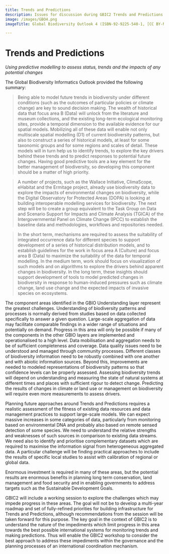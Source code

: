 ```yaml
---
title: Trends and Predictions
description: Issues for discussion during GBIC2 Trends and Predictions breakout
image: /images/GBO4.png
imageTitle: Global Biodiversity Outlook 4 (ISBN-92-9225-540-1, [CC BY-NC](http://creativecommons.org/licenses/by-nc/3.0/) CBD Secretariat)

---
```

# Trends and Predictions

_Using predictive modelling to assess status, trends and the impacts of any potential changes_

The Global Biodiversity Informatics Outlook provided the following summary:

> Being able to model future trends in biodiversity under different conditions (such as the outcomes of particular policies or
climate change) are key to sound decision making. The wealth of historical data that focus area B (Data) will unlock from the literature
and museum collections, and the existing long-term ecological monitoring sites, provide a temporal dimension to the available evidence for our spatial models. Mobilizing all of these data will enable not only multiscale spatial modelling (D1) of current
biodiversity patterns, but also to construct a series of historical models, at least for some taxonomic groups and for some regions
and scales of detail. These models will in turn help us to identify trends, to explore the key drivers behind these trends and to
predict responses to potential future changes. Having good predictive tools are a key element for the better management of
biodiversity, so developing this component should be a matter of high priority.

> A number of projects, such as the Wallace Initiative, ClimaScope, eHabitat and the Ermitage project, already use biodiversity data
to explore the impacts of environmental changes on biodiversity, while the Digital Observatory for Protected Areas (DOPA) is
looking at building interoperable modelling services for biodiversity. The next step will be to create a group equivalent to the Task
Group on Data and Scenario Support for Impacts and Climate Analysis (TGICA) of the Intergovernmental Panel on Climate Change
(IPCC) to establish the baseline data and methodologies, workflows and repositories needed.

> In the short term, mechanisms are required to assess the suitability of integrated occurrence data for different species to support
development of a series of historical distribution models, and to establish guidelines for the work in focus area A (Culture) and focus area B (Data) to maximize the suitability of the data for temporal modelling. In the medium term, work should focus on visualization of such models and on algorithms to explore the drivers behind apparent changes in biodiversity. In the long term, these insights should
support development of tools to model predicted changes in biodiversity in response to human-induced pressures such as
climate change, land use change and the expected impacts of invasive species on ecosystems.

The component areas identified in the GBIO Understanding layer represent the greatest challenges. Understanding of biodiversity patterns and processes is normally derived from studies based on data collected specifically to answer a given question. Large-scale aggregation of data may facilitate comparable findings in a wider range of situations and potentially on demand. Progress in this area will only be possible if many of the components in the other GBIO layers are implemented and operationalised to a high level. Data mobilisation and aggregation needs to be of sufficient completeness and coverage. Data quality issues need to be understood and managed through community processes. Different classes of biodiversity information need to be robustly combined with one another and with abiotic information sources. Beyond this, improvements are needed to modeled representations of biodiversity patterns so that confidence levels can be properly assessed. Assessing biodiversity trends will depend on understanding and measuring the state of natural systems at different times and places with sufficient rigour to detect change. Predicting the results of changes in climate or land use or management on biodiversity will require even more measurements to assess drivers. 

Planning future approaches around Trends and Predictions requires a realistic assessment of the fitness of existing data resources and data management practices to support large-scale models. We can expect massive increases in some categories of data, particularly from monitoring based on environmental DNA and probably also based on remote sensed detection of some species. We need to understand the relative strengths and weaknesses of such sources in comparison to existing data streams.  We need also to identify and prioritise complementary datasets which are required to maximise the information signal from heterogeneous aggregated data. A particular challenge will be finding practical approaches to include the results of specific local studies to assist with calibration of regional or global data.

Enormous investment is required in many of these areas, but the potential results are enormous benefits in planning long term conservation, land management and food security and in enabling governments to address targets such as the Sustainable Development Goals.

GBIC2 will include a working session to explore the challenges which may impede progress in these areas.  The goal will not be to develop a multi-year roadmap and set of fully-refined priorities for building infrastructure for Trends and Predictions, although recommendations from the session will be taken forward for this purpose.  The key goal in the context of GBIC2 is to understand the nature of the impediments which limit progress in this area towards the best possible international systems for monitoring trends and making predictions. Thus will enable the GBIC2 workshop to consider the best approach to address these impediments within the governance and the planning processes of an international coordination mechanism.
